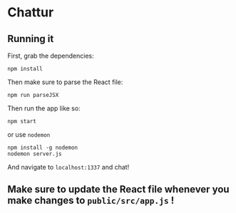 # Chattur
## Running it

First, grab the dependencies:

    npm install
    
Then make sure to parse the React file:
    
    npm run parseJSX

Then run the app like so:

    npm start
    
or use `nodemon`

    npm install -g nodemon
    nodemon server.js

And navigate to `localhost:1337` and chat!

## Make sure to update the React file whenever you make changes to `public/src/app.js` !